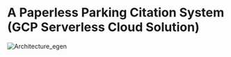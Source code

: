 # A Paperless Parking Citation System (GCP Serverless Cloud Solution)
![Architecture_egen](https://user-images.githubusercontent.com/78939729/126088321-2a753b15-7c76-4448-a6fc-60bb2149fecc.png)

